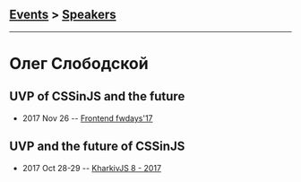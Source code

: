 ## [Events](../README.md) > [Speakers](../speakers.md)
---

# Олег Слободской

## UVP of CSSinJS and the future
- 2017 Nov 26 -- [Frontend fwdays&#39;17](https://frameworksdays.com/event/frontend-fwdays-17/review/uvp-of-cssinjs)    
## UVP and the future of CSSinJS
- 2017 Oct 28-29 -- [KharkivJS 8 - 2017](https://www.youtube.com/watch?v=i1rDywKSMIk)    
